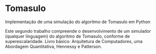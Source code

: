 # Tomasulo
Implementação de uma simulação do algoritmo de Tomasulo em Python

Este segundo trabalho compreende o desenvolvimento de um simulador (qualquer linguagem) do algoritmo de Tomasulo, conforme de superescalaridade.
Livro básico: Arquitetura de Computadores, uma Abordagem Quantitativa, Hennessy e Patterson.
